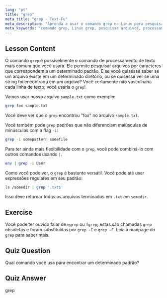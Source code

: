 ```yaml
---
lang: "pt"
title: "grep"
meta_title: "grep - Text-Fu"
meta_description: "Aprenda a usar o comando grep no Linux para pesquisar padrões de texto em arquivos. Descubra o uso básico, pesquisa que não diferencia maiúsculas de minúsculas e a combinação com outros comandos. Comece sua jornada no Linux!"
meta_keywords: "comando grep, Linux grep, pesquisar arquivos, processamento de texto, tutorial Linux, Linux para iniciantes, guia grep"
---
```


## Lesson Content

O comando `grep` é possivelmente o comando de processamento de texto mais comum que você usará. Ele permite pesquisar arquivos por caracteres que correspondem a um determinado padrão. E se você quisesse saber se um arquivo existe em um determinado diretório, ou se quisesse ver se uma string foi encontrada em um arquivo? Você certamente não vasculharia cada linha de texto; você usaria o `grep`!

Vamos usar nosso arquivo `sample.txt` como exemplo:

```bash
grep fox sample.txt
```

Você deve ver que o `grep` encontrou "fox" no arquivo `sample.txt`.

Você também pode `grep` padrões que não diferenciam maiúsculas de minúsculas com a flag `-i`:

```bash
grep -i somepattern somefile
```

Para ter ainda mais flexibilidade com o `grep`, você pode combiná-lo com outros comandos usando `|`.

```bash
env | grep -i User
```

Como você pode ver, o `grep` é bastante versátil. Você pode até usar expressões regulares em seu padrão:

```bash
ls /somedir | grep '.txt$'
```

Isso deve retornar todos os arquivos terminados em `.txt` em `somedir`.

## Exercise

Você pode ter ouvido falar de `egrep` ou `fgrep`; estas são chamadas `grep` obsoletas e foram substituídas por `grep -E` e `grep -F`. Leia a manpage do `grep` para saber mais.

## Quiz Question

Qual comando você usa para encontrar um determinado padrão?

## Quiz Answer

grep
